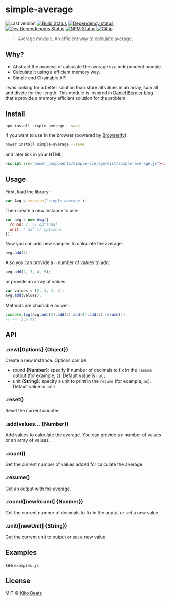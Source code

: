 # simple-average

![Last version](https://img.shields.io/github/tag/Kikobeats/simple-average.svg?style=flat-square)
[![Build Status](http://img.shields.io/travis/Kikobeats/simple-average/master.svg?style=flat-square)](https://travis-ci.org/Kikobeats/simple-average)
[![Dependency status](http://img.shields.io/david/Kikobeats/simple-average.svg?style=flat-square)](https://david-dm.org/Kikobeats/simple-average)
[![Dev Dependencies Status](http://img.shields.io/david/dev/Kikobeats/simple-average.svg?style=flat-square)](https://david-dm.org/Kikobeats/simple-average#info=devDependencies)
[![NPM Status](http://img.shields.io/npm/dm/simple-average.svg?style=flat-square)](https://www.npmjs.org/package/simple-average)
[![Gittip](http://img.shields.io/gittip/Kikobeats.svg?style=flat-square)](https://www.gittip.com/Kikobeats/)

> Average module. An efficient way to calculate average.

## Why?

- Abstract the process of calculate the average in a independent module.
- Calculate it using a efficient memory way.
- Simple and Chainable API.

I was looking for a better solution than store all values in an array, sum all and divide for the length. This module is inspired in [Daniel Bernier blog](http://invisibleblocks.com/2008/07/30/long-running-averages-without-the-sum-of-preceding-values/) that's provide a memory efficient solution for the problem.

## Install

```bash
npm install simple-average --save
```

If you want to use in the browser (powered by [Browserify](http://browserify.org/)):

```bash
bower install simple-average --save
```

and later link in your HTML:

```html
<script src="bower_components/simple-average/dist/simple-average.js"></script>
```

## Usage

First, load the library:

```js
var Avg = require('simple-average');
```

Then create a new instance to use:

```js
var avg = new Avg({
  round: 2, // optional
  unit: ' ms' // optional
});
```

Now you can add new samples to calculate the average:

```js
avg.add(2);
```

Also you can provide a `n` number of values to add:

```js
avg.add(2, 3, 4, 5);
```

or provide an array of values:

```js
var values = [2, 3, 4, 5];
avg.add(values);
```

Methods are chainable as well:

```js
console.log(avg.add(2).add(3).add(4).add(5).resume())
// => '3.5 ms'
```

## API

### .new([Options] {Object})

Create a new instance. Options can be:

* round **{Number}**: specify if number of decimals to fix in the `resume` output (for example, `2`). Default value is `null`.
* unit **{String}**: specify a unit to print in the `resume` (for example, `ms`). Default value is `null`.

### .reset()

Reset the current counter.

### .add(values... {Number})

Add values to calculate the average. You can provide a `n` number of values or an array of values.

### .count()

Get the current number of values added for calculate the average.

### .resume()

Get an output with the average.

### .round([newRound] {Number})

Get the current number of decimals to fix in the ouptut or set a new value.

### .unit([newUnit] {String})

Get the current unit to output or set a new value.

## Examples

see `examples.js`

## License

MIT © [Kiko Beats](http://www.kikobeats.com)
